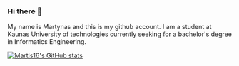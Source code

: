 ### Hi there 👋
My name is Martynas and this is my github account. I am a student at Kaunas University of technologies currently seeking for a bachelor's degree in Informatics Engineering.


[![Martis16's GitHub stats](https://github-readme-stats.vercel.app/api?username=Martis16)](https://github.com/anuraghazra/github-readme-stats)

<!--
**Martis16/Martis16** is a ✨ _special_ ✨ repository because its `README.md` (this file) appears on your GitHub profile.

Here are some ideas to get you started:

- 🔭 I’m currently working on ...
- 🌱 I’m currently learning ...
- 👯 I’m looking to collaborate on ...
- 🤔 I’m looking for help with ...
- 💬 Ask me about ...
- 📫 How to reach me: ...
- 😄 Pronouns: ...
- ⚡ Fun fact: ...
-->
